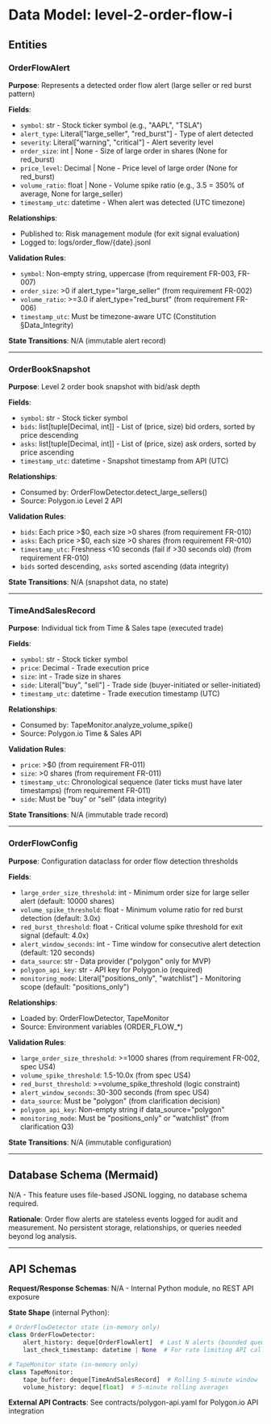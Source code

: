 # Data Model: level-2-order-flow-i

## Entities

### OrderFlowAlert
**Purpose**: Represents a detected order flow alert (large seller or red burst pattern)

**Fields**:
- `symbol`: str - Stock ticker symbol (e.g., "AAPL", "TSLA")
- `alert_type`: Literal["large_seller", "red_burst"] - Type of alert detected
- `severity`: Literal["warning", "critical"] - Alert severity level
- `order_size`: int | None - Size of large order in shares (None for red_burst)
- `price_level`: Decimal | None - Price level of large order (None for red_burst)
- `volume_ratio`: float | None - Volume spike ratio (e.g., 3.5 = 350% of average, None for large_seller)
- `timestamp_utc`: datetime - When alert was detected (UTC timezone)

**Relationships**:
- Published to: Risk management module (for exit signal evaluation)
- Logged to: logs/order_flow/{date}.jsonl

**Validation Rules**:
- `symbol`: Non-empty string, uppercase (from requirement FR-003, FR-007)
- `order_size`: >0 if alert_type="large_seller" (from requirement FR-002)
- `volume_ratio`: >=3.0 if alert_type="red_burst" (from requirement FR-006)
- `timestamp_utc`: Must be timezone-aware UTC (Constitution §Data_Integrity)

**State Transitions**: N/A (immutable alert record)

---

### OrderBookSnapshot
**Purpose**: Level 2 order book snapshot with bid/ask depth

**Fields**:
- `symbol`: str - Stock ticker symbol
- `bids`: list[tuple[Decimal, int]] - List of (price, size) bid orders, sorted by price descending
- `asks`: list[tuple[Decimal, int]] - List of (price, size) ask orders, sorted by price ascending
- `timestamp_utc`: datetime - Snapshot timestamp from API (UTC)

**Relationships**:
- Consumed by: OrderFlowDetector.detect_large_sellers()
- Source: Polygon.io Level 2 API

**Validation Rules**:
- `bids`: Each price >$0, each size >0 shares (from requirement FR-010)
- `asks`: Each price >$0, each size >0 shares (from requirement FR-010)
- `timestamp_utc`: Freshness <10 seconds (fail if >30 seconds old) (from requirement FR-010)
- `bids` sorted descending, `asks` sorted ascending (data integrity)

**State Transitions**: N/A (snapshot data, no state)

---

### TimeAndSalesRecord
**Purpose**: Individual tick from Time & Sales tape (executed trade)

**Fields**:
- `symbol`: str - Stock ticker symbol
- `price`: Decimal - Trade execution price
- `size`: int - Trade size in shares
- `side`: Literal["buy", "sell"] - Trade side (buyer-initiated or seller-initiated)
- `timestamp_utc`: datetime - Trade execution timestamp (UTC)

**Relationships**:
- Consumed by: TapeMonitor.analyze_volume_spike()
- Source: Polygon.io Time & Sales API

**Validation Rules**:
- `price`: >$0 (from requirement FR-011)
- `size`: >0 shares (from requirement FR-011)
- `timestamp_utc`: Chronological sequence (later ticks must have later timestamps) (from requirement FR-011)
- `side`: Must be "buy" or "sell" (data integrity)

**State Transitions**: N/A (immutable trade record)

---

### OrderFlowConfig
**Purpose**: Configuration dataclass for order flow detection thresholds

**Fields**:
- `large_order_size_threshold`: int - Minimum order size for large seller alert (default: 10000 shares)
- `volume_spike_threshold`: float - Minimum volume ratio for red burst detection (default: 3.0x)
- `red_burst_threshold`: float - Critical volume spike threshold for exit signal (default: 4.0x)
- `alert_window_seconds`: int - Time window for consecutive alert detection (default: 120 seconds)
- `data_source`: str - Data provider ("polygon" only for MVP)
- `polygon_api_key`: str - API key for Polygon.io (required)
- `monitoring_mode`: Literal["positions_only", "watchlist"] - Monitoring scope (default: "positions_only")

**Relationships**:
- Loaded by: OrderFlowDetector, TapeMonitor
- Source: Environment variables (ORDER_FLOW_*)

**Validation Rules**:
- `large_order_size_threshold`: >=1000 shares (from requirement FR-002, spec US4)
- `volume_spike_threshold`: 1.5-10.0x (from spec US4)
- `red_burst_threshold`: >=volume_spike_threshold (logic constraint)
- `alert_window_seconds`: 30-300 seconds (from spec US4)
- `data_source`: Must be "polygon" (from clarification decision)
- `polygon_api_key`: Non-empty string if data_source="polygon"
- `monitoring_mode`: Must be "positions_only" or "watchlist" (from clarification Q3)

**State Transitions**: N/A (immutable configuration)

---

## Database Schema (Mermaid)

N/A - This feature uses file-based JSONL logging, no database schema required.

**Rationale**: Order flow alerts are stateless events logged for audit and measurement. No persistent storage, relationships, or queries needed beyond log analysis.

---

## API Schemas

**Request/Response Schemas**: N/A - Internal Python module, no REST API exposure

**State Shape** (internal Python):
```python
# OrderFlowDetector state (in-memory only)
class OrderFlowDetector:
    alert_history: deque[OrderFlowAlert]  # Last N alerts (bounded queue)
    last_check_timestamp: datetime | None  # For rate limiting API calls

# TapeMonitor state (in-memory only)
class TapeMonitor:
    tape_buffer: deque[TimeAndSalesRecord]  # Rolling 5-minute window
    volume_history: deque[float]  # 5-minute rolling averages
```

**External API Contracts**: See contracts/polygon-api.yaml for Polygon.io API integration
